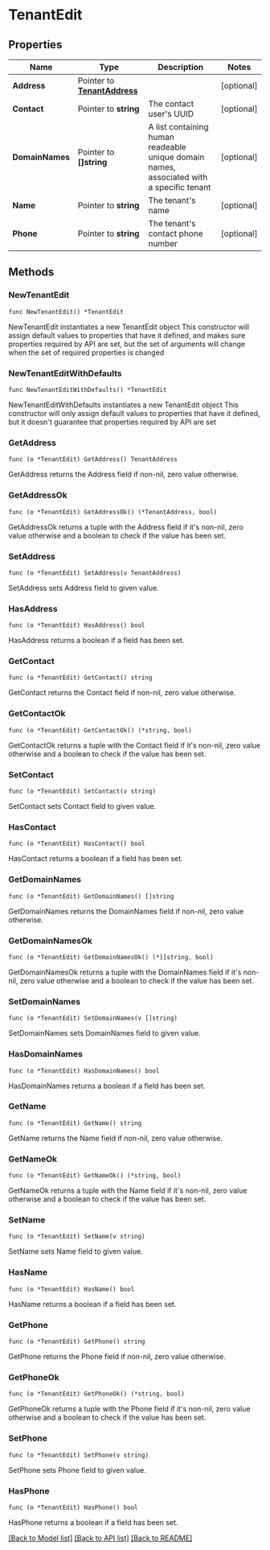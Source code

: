 # TenantEdit

## Properties

Name | Type | Description | Notes
------------ | ------------- | ------------- | -------------
**Address** | Pointer to [**TenantAddress**](TenantAddress.md) |  | [optional]
**Contact** | Pointer to **string** | The contact user&#39;s UUID | [optional]
**DomainNames** | Pointer to **[]string** | A list containing human readeable unique domain names, associated with a specific tenant | [optional]
**Name** | Pointer to **string** | The tenant&#39;s name | [optional]
**Phone** | Pointer to **string** | The tenant&#39;s contact phone number | [optional]

## Methods

### NewTenantEdit

`func NewTenantEdit() *TenantEdit`

NewTenantEdit instantiates a new TenantEdit object
This constructor will assign default values to properties that have it defined,
and makes sure properties required by API are set, but the set of arguments
will change when the set of required properties is changed

### NewTenantEditWithDefaults

`func NewTenantEditWithDefaults() *TenantEdit`

NewTenantEditWithDefaults instantiates a new TenantEdit object
This constructor will only assign default values to properties that have it defined,
but it doesn't guarantee that properties required by API are set

### GetAddress

`func (o *TenantEdit) GetAddress() TenantAddress`

GetAddress returns the Address field if non-nil, zero value otherwise.

### GetAddressOk

`func (o *TenantEdit) GetAddressOk() (*TenantAddress, bool)`

GetAddressOk returns a tuple with the Address field if it's non-nil, zero value otherwise
and a boolean to check if the value has been set.

### SetAddress

`func (o *TenantEdit) SetAddress(v TenantAddress)`

SetAddress sets Address field to given value.

### HasAddress

`func (o *TenantEdit) HasAddress() bool`

HasAddress returns a boolean if a field has been set.

### GetContact

`func (o *TenantEdit) GetContact() string`

GetContact returns the Contact field if non-nil, zero value otherwise.

### GetContactOk

`func (o *TenantEdit) GetContactOk() (*string, bool)`

GetContactOk returns a tuple with the Contact field if it's non-nil, zero value otherwise
and a boolean to check if the value has been set.

### SetContact

`func (o *TenantEdit) SetContact(v string)`

SetContact sets Contact field to given value.

### HasContact

`func (o *TenantEdit) HasContact() bool`

HasContact returns a boolean if a field has been set.

### GetDomainNames

`func (o *TenantEdit) GetDomainNames() []string`

GetDomainNames returns the DomainNames field if non-nil, zero value otherwise.

### GetDomainNamesOk

`func (o *TenantEdit) GetDomainNamesOk() (*[]string, bool)`

GetDomainNamesOk returns a tuple with the DomainNames field if it's non-nil, zero value otherwise
and a boolean to check if the value has been set.

### SetDomainNames

`func (o *TenantEdit) SetDomainNames(v []string)`

SetDomainNames sets DomainNames field to given value.

### HasDomainNames

`func (o *TenantEdit) HasDomainNames() bool`

HasDomainNames returns a boolean if a field has been set.

### GetName

`func (o *TenantEdit) GetName() string`

GetName returns the Name field if non-nil, zero value otherwise.

### GetNameOk

`func (o *TenantEdit) GetNameOk() (*string, bool)`

GetNameOk returns a tuple with the Name field if it's non-nil, zero value otherwise
and a boolean to check if the value has been set.

### SetName

`func (o *TenantEdit) SetName(v string)`

SetName sets Name field to given value.

### HasName

`func (o *TenantEdit) HasName() bool`

HasName returns a boolean if a field has been set.

### GetPhone

`func (o *TenantEdit) GetPhone() string`

GetPhone returns the Phone field if non-nil, zero value otherwise.

### GetPhoneOk

`func (o *TenantEdit) GetPhoneOk() (*string, bool)`

GetPhoneOk returns a tuple with the Phone field if it's non-nil, zero value otherwise
and a boolean to check if the value has been set.

### SetPhone

`func (o *TenantEdit) SetPhone(v string)`

SetPhone sets Phone field to given value.

### HasPhone

`func (o *TenantEdit) HasPhone() bool`

HasPhone returns a boolean if a field has been set.

[[Back to Model list]](../README.md#documentation-for-models) [[Back to API list]](../README.md#documentation-for-api-endpoints) [[Back to README]](../README.md)
